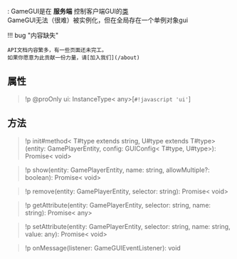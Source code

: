 :   <docs-def>GameGUI</docs-def>是在 **服务端** 控制客户端GUI的[类](class)  
    <docs-def>GameGUI</docs-def>无法（很难）被实例化，但在全局存在一个单例对象<docs-def>gui</docs-def>

!!! bug "内容缺失"

    API文档内容繁多，有一些页面还未完工。  
    如果你愿意为此贡献一份力量，请[加入我们](/about)

## 属性
> !p @proOnly ui: InstanceType< any>[`#!javascript 'ui'`]

## 方法
> !p init#method< T#type extends string, U#type extends T#type>(entity: GamePlayerEntity, config: GUIConfig< T#type, U#type>): Promise< void>

> !p show(entity: GamePlayerEntity, name: string, allowMultiple?: boolean): Promise< void>

> !p remove(entity: GamePlayerEntity, selector: string): Promise< void>

> !p getAttribute(entity: GamePlayerEntity, selector: string, name: string): Promise< any>

> !p setAttribute(entity: GamePlayerEntity, selector: string, name: string, value: any): Promise< void>

> !p onMessage(listener: GameGUIEventListener): void
